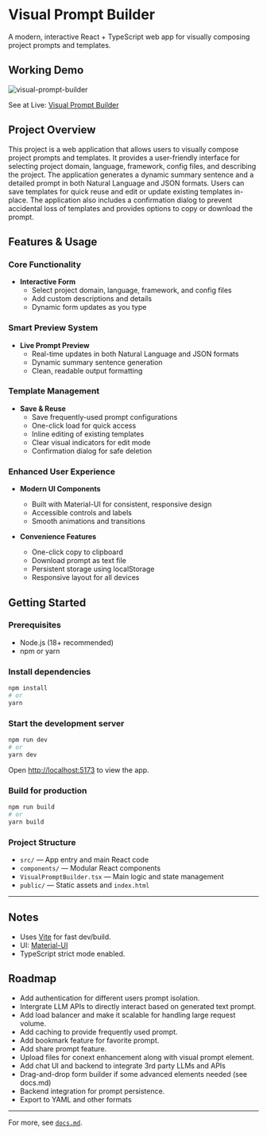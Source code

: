 # Visual Prompt Builder

A modern, interactive React + TypeScript web app for visually composing project prompts and templates.

## Working Demo

![visual-prompt-builder](https://github.com/user-attachments/assets/971f34c9-a027-47d5-951c-4b4bac3f6e9f)

See at Live: [Visual Prompt Builder](https://visual-prompt-builder-six.vercel.app/)

## Project Overview

This project is a web application that allows users to visually compose project prompts and templates. It provides a user-friendly interface for selecting project domain, language, framework, config files, and describing the project. The application generates a dynamic summary sentence and a detailed prompt in both Natural Language and JSON formats. Users can save templates for quick reuse and edit or update existing templates in-place. The application also includes a confirmation dialog to prevent accidental loss of templates and provides options to copy or download the prompt.

## Features & Usage

### Core Functionality
- **Interactive Form**
  - Select project domain, language, framework, and config files
  - Add custom descriptions and details
  - Dynamic form updates as you type

### Smart Preview System
- **Live Prompt Preview**
  - Real-time updates in both Natural Language and JSON formats
  - Dynamic summary sentence generation
  - Clean, readable output formatting

### Template Management
- **Save & Reuse**
  - Save frequently-used prompt configurations
  - One-click load for quick access
  - Inline editing of existing templates
  - Clear visual indicators for edit mode
  - Confirmation dialog for safe deletion

### Enhanced User Experience
- **Modern UI Components**
  - Built with Material-UI for consistent, responsive design
  - Accessible controls and labels
  - Smooth animations and transitions

- **Convenience Features**
  - One-click copy to clipboard
  - Download prompt as text file
  - Persistent storage using localStorage
  - Responsive layout for all devices

## Getting Started

### Prerequisites
- Node.js (18+ recommended)
- npm or yarn

### Install dependencies
```sh
npm install
# or
yarn
```

### Start the development server
```sh
npm run dev
# or
yarn dev
```

Open [http://localhost:5173](http://localhost:5173) to view the app.

### Build for production
```sh
npm run build
# or
yarn build
```

### Project Structure
- `src/` — App entry and main React code
- `components/` — Modular React components
- `VisualPromptBuilder.tsx` — Main logic and state management
- `public/` — Static assets and `index.html`

---

## Notes
- Uses [Vite](https://vitejs.dev/) for fast dev/build.
- UI: [Material-UI](https://mui.com/)
- TypeScript strict mode enabled.

## Roadmap
- Add authentication for different users prompt isolation.
- Intergrate LLM APIs to directly interact based on generated text prompt.
- Add load balancer and make it scalable for handling large request volume.
- Add caching to provide frequently used prompt.
- Add bookmark feature for favorite prompt.
- Add share prompt feature.
- Upload files for conext enhancement along with visual prompt element.
- Add chat UI and backend to integrate 3rd party LLMs and APIs 
- Drag-and-drop form builder if some advanced elements needed (see docs.md)
- Backend integration for prompt persistence.
- Export to YAML and other formats

---

For more, see [`docs.md`](./docs.md).
